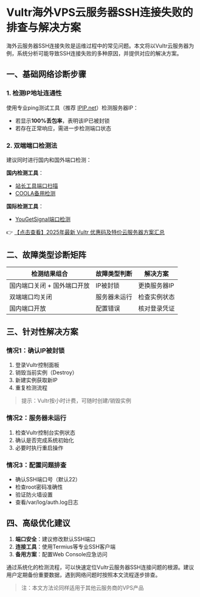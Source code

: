 # Vultr海外VPS云服务器SSH连接失败的排查与解决方案

海外云服务器SSH连接失败是运维过程中的常见问题。本文将以Vultr云服务器为例，系统分析可能导致SSH连接失败的多种原因，并提供对应的解决方案。

## 一、基础网络诊断步骤

### 1. 检测IP地址连通性
使用专业ping测试工具（推荐 [IPIP.net](https://www.ipip.net/ping.php)）检测服务器IP：
- 若显示**100%丢包率**，表明该IP已被封锁
- 若存在正常响应，需进一步检测端口状态

### 2. 双端端口检测法
建议同时进行国内和国外端口检测：

**国内检测工具**：
- [站长工具端口扫描](http://tool.chinaz.com/port)
- [COOLA备用检测](http://coolaf.com/tool/port)

**国际检测工具**：
- [YouGetSignal端口检测](https://www.yougetsignal.com/tools/open-ports/)

👉 [【点击查看】2025年最新 Vultr 优惠码及特价云服务器方案汇总](https://bit.ly/VuLtr)

## 二、故障类型诊断矩阵

| 检测结果组合 | 故障类型判断 | 解决方案 |
|--------------|--------------|----------|
| 国内端口关闭 + 国外端口开放 | IP被封锁 | 更换服务器IP |
| 双端端口均关闭 | 服务器未运行 | 检查实例状态 |
| 国内端口开放 | 配置错误 | 核对登录凭证 |

## 三、针对性解决方案

### 情况1：确认IP被封锁
1. 登录Vultr控制面板
2. 销毁当前实例（Destroy）
3. 新建实例获取新IP
4. 重复检测流程

> 提示：Vultr按小时计费，可随时创建/销毁实例

### 情况2：服务器未运行
1. 检查Vultr控制台实例状态
2. 确认是否完成系统初始化
3. 必要时执行重启操作

### 情况3：配置问题排查
- 确认SSH端口号（默认22）
- 检查root密码准确性
- 验证防火墙设置
- 查看/var/log/auth.log日志

## 四、高级优化建议
1. **端口安全**：建议修改默认SSH端口
2. **连接工具**：使用Termius等专业SSH客户端
3. **备用方案**：配置Web Console应急访问

通过系统化的检测流程，可以快速定位Vultr云服务器SSH连接问题的根源。建议用户定期备份重要数据，遇到网络问题时按照本文流程逐步排查。

> 注：本文方法论同样适用于其他云服务商的VPS产品